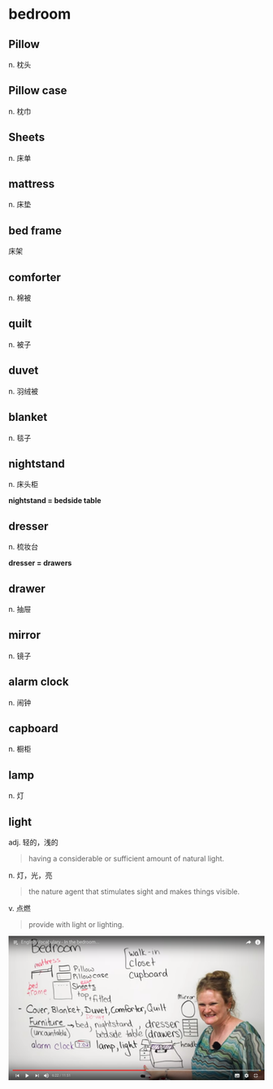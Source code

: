 # bedroom

## Pillow

n. 枕头

## Pillow case

n. 枕巾

## Sheets

n. 床单

## mattress

n. 床垫

## bed frame

床架

## comforter

n. 棉被

## quilt

n. 被子

## duvet

n. 羽绒被

## blanket

n. 毯子

## nightstand

n. 床头柜

**nightstand = bedside table**

## dresser

n. 梳妆台

**dresser = drawers**

## drawer

n. 抽屉

## mirror

n. 镜子

## alarm clock

n. 闹钟

## capboard

n. 橱柜

## lamp

n. 灯

## light

adj. 轻的，浅的

> having a considerable or sufficient amount of natural light.

n. 灯，光，亮

> the nature agent that stimulates sight and makes things visible.

v. 点燃

> provide with light or lighting.

![](./hello.png)
































